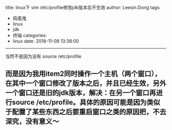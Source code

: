 title: linux下 vim /etc/profile修改jdk版本后不生效
author: Leesin.Dong
tags:
  - 捣蛋鬼
  - linux
  - jdk
  - 终端
categories:
  - linux
date: 2018-11-09 13:38:00
---
当然不是因为没有 source /etc/profile

而是因为我用item2同时操作一个主机（两个窗口），在其中一个窗口修改了版本之后，并且已经生效，另外一个窗口还是旧的jdk版本，解决：在另一个窗口再进行source /etc/profile。具体的原因可能是因为类似于配置了某些东西之后要重启窗口之类的原因把，不去深究，没有意义～
--------------------- 
